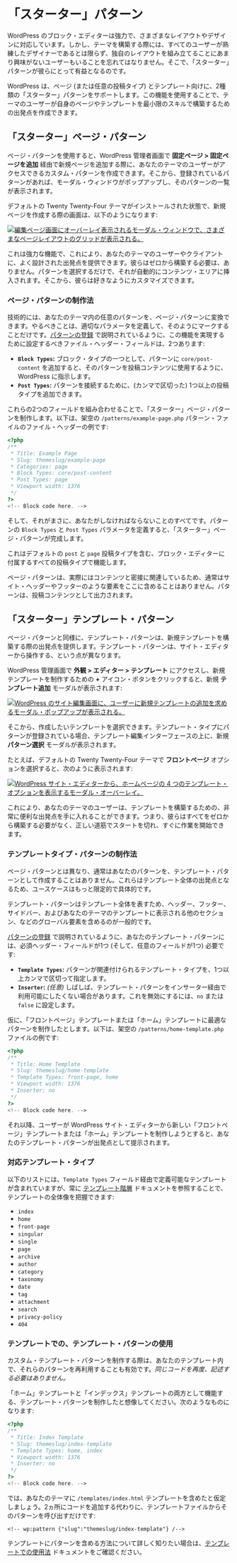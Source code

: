 <!-- 
# Starter Patterns
 -->

# 「スターター」パターン

<!-- 
The WordPress block editor is powerful and can handle many different layouts and designs. However, when building a theme, you must remember that not all of your users will be skilled designers or even have much interest in piecing together their own layouts. This is where starter patterns can be beneficial to them.
 -->

WordPress のブロック・エディターは強力で、さまざまなレイアウトやデザインに対応しています。しかし、テーマを構築する際には、すべてのユーザーが熟練したデザイナーであるとは限らず、独自のレイアウトを組み立てることにあまり興味がないユーザーもいることを忘れてはなりません。そこで、「スターター」パターンが彼らにとって有益となるのです。

<!-- 
WordPress supports two types of starter patterns for pages (or any post type) and templates. This feature lets you create starting points for your theme users to build out their pages and templates with minimal skills.
 -->

WordPress は、ページ (または任意の投稿タイプ) とテンプレート向けに、2種類の「スターター」パターンをサポートします。この機能を使用することで、テーマのユーザーが自身のページやテンプレートを最小限のスキルで構築するための出発点を作成できます。

<!-- 
## Starter page patterns
 -->

## 「スターター」ページ・パターン

<!-- 
Page patterns let you create custom patterns your theme users can access when adding a new page via **Pages > Add New** in their WordPress admin. From there, a modal will pop up and show them a selection of patterns if any are registered.
 -->

ページ・パターンを使用すると、WordPress 管理者画面で **固定ページ > 固定ページを追加** 経由で新規ページを追加する際に、あなたのテーマのユーザーがアクセスできるカスタム・パターンを作成できます。そこから、登録されているパターンがあれば、モーダル・ウィンドウがポップアップし、そのパターンの一覧が表示されます。

<!-- 
Here is what the screen looks like when creating a new page with the default Twenty Twenty-Four theme installed:
 -->

デフォルトの Twenty Twenty-Four テーマがインストールされた状態で、新規ページを作成する際の画面は、以下のようになります:

<!-- 
[![Modal overlaying the edit page screen, showing a grid of various page layouts.](https://i0.wp.com/developer.wordpress.org/files/2024/04/starter-page-pattern-tt4.webp?resize=2048%2C1061&ssl=1)](https://i0.wp.com/developer.wordpress.org/files/2024/04/starter-page-pattern-tt4.webp?ssl=1)
 -->

[![編集ページ画面にオーバーレイ表示されるモーダル・ウィンドウで、さまざまなページレイアウトのグリッドが表示される。](https://i0.wp.com/developer.wordpress.org/files/2024/04/starter-page-pattern-tt4.webp?resize=2048%2C1061&ssl=1)](https://i0.wp.com/developer.wordpress.org/files/2024/04/starter-page-pattern-tt4.webp?ssl=1)

<!-- 
This is a powerful feature because it means that you can provide well-designed starting points for your theme’s users or clients. And they don’t need to build from scratch. They only need to select a pattern, and it will automatically be inserted into the content area. From there, they can make any customizations they want.
 -->

これは強力な機能で、これにより、あなたのテーマのユーザーやクライアントに、よく設計された出発点を提供できます。彼らはゼロから構築する必要は、ありません。パターンを選択するだけで、それが自動的にコンテンツ・エリアに挿入されます。そこから、彼らは好きなようにカスタマイズできます。

<!-- 
### How to create a page pattern
 -->

### ページ・パターンの制作法

<!-- 
Technically, any pattern in your theme can be converted to a page pattern. All you need to do is define the correct parameters to mark it as such. As described in [Registering Patterns](https://developer.wordpress.org/themes/patterns/registering-patterns/), there are two available file header fields that you must set to make this happen:
 -->

技術的には、あなたのテーマ内の任意のパターンを、ページ・パターンに変換できます。やるべきことは、適切なパラメータを定義して、そのようにマークすることだけです。[パターンの登録](https://developer.wordpress.org/themes/patterns/registering-patterns/) で説明されているように、この機能を実現するために設定するべきファイル・ヘッダー・フィールドは、2つあります:

<!-- 
*   **`Block Types`:** Adding `core/post-content` as one of the block types for the pattern tells WordPress that the pattern should be used for the post content.
*   **`Post Types`:** You can add one or more post types (separated by commas) to connect the pattern.
 -->

*   **`Block Types`:** ブロック・タイプの一つとして、パターンに `core/post-content` を追加すると、そのパターンを投稿コンテンツに使用するように、WordPress に指示します。
*   **`Post Types`:** パターンを接続するために、(カンマで区切った) 1つ以上の投稿タイプを追加できます。

<!-- 
With these two fields combined, you create a starter page pattern. Here is what the file header looks like for a fictional `/patterns/example-page.php` pattern file:
 -->

これらの2つのフィールドを組み合わせることで、「スターター」ページ・パターンを制作します。以下は、架空の `/patterns/example-page.php` パターン・ファイルのファイル・ヘッダーの例です:

```php
<?php
/**
 * Title: Example Page
 * Slug: themeslug/example-page
 * Categories: page
 * Block Types: core/post-content
 * Post Types: page
 * Viewport width: 1376
 */
?>
<!-- Block code here. -->
```

<!-- 
And that’s literally all you must do. Define the pattern’s `Block Types` and `Post Types` parameters and you have a starter page pattern. 
 -->

そして、それがまさに、あなたがしなければならないことのすべてです。パターンの `Block Types` と `Post Types` パラメータを定義すると、「スターター」ページ・パターンが完成します。

<!-- 
This will work with any post type that has opted into the block editor, including both the default `post` and `page` post types.
 -->

これはデフォルトの `post` と `page` 投稿タイプを含む、ブロック・エディターに付属するすべての投稿タイプで機能します。

<!-- 
Because page patterns are actually tied to the content, you wouldn’t typically include something like a site header or footer here. The pattern is output as post content.
 -->

ページ・パターンは、実際にはコンテンツと密接に関連しているため、通常はサイト・ヘッダーやフッターのような要素をここに含めることはありません。パターンは、投稿コンテンツとして出力されます。

<!-- 
## Starter template patterns
 -->

## 「スターター」テンプレート・パターン

<!-- 
Like page patterns, template patterns give users a starting point when building a new template. The difference is that template patterns work from the Site Editor.
 -->

ページ・パターンと同様に、テンプレート・パターンは、新規テンプレートを構築する際の出発点を提供します。テンプレート・パターンは、サイト・エディターから操作する、という点が異なります。

<!-- 
If you visit **Appearance > Editor > Templates** in your WordPress admin and click the **+** icon button for creating a new template, you should see a new **Add template** modal:
 -->

WordPress 管理画面で **外観 > エディター > テンプレート** にアクセスし、新規テンプレートを制作するための **+** アイコン・ボタンをクリックすると、新規 **テンプレート追加** モーダルが表示されます:

<!-- 
[![WordPress site editing screen with a modal popup asking the user to add a new template.](https://i0.wp.com/developer.wordpress.org/files/2024/04/add-template.webp?resize=2048%2C1060&ssl=1)](https://i0.wp.com/developer.wordpress.org/files/2024/04/add-template.webp?ssl=1)
 -->

[![WordPress のサイト編集画面に、ユーザーに新規テンプレートの追加を求めるモーダル・ポップアップが表示される。](https://i0.wp.com/developer.wordpress.org/files/2024/04/add-template.webp?resize=2048%2C1060&ssl=1)](https://i0.wp.com/developer.wordpress.org/files/2024/04/add-template.webp?ssl=1)

<!-- 
From there, you can select the template that you want to create. If the template type has any patterns registered for it, a new **Choose a pattern** modal will appear, overlaying the template-editing interface.
 -->

そこから、作成したいテンプレートを選択できます。テンプレート・タイプにパターンが登録されている場合、テンプレート編集インターフェースの上に、新規 **パターン選択** モーダルが表示されます。

<!-- 
For example, when choosing the **Front Page** option with the default Twenty Twenty-Four theme, you will see this:
 -->

たとえば、デフォルトの Twenty Twenty-Four テーマで **フロントページ** オプションを選択すると、次のように表示されます:

<!-- 
[![A modal overlay showing four template options for the homepage from within the WordPress site editor.](https://i0.wp.com/developer.wordpress.org/files/2024/04/starter-template-patterns-tt4.webp?resize=2048%2C1061&ssl=1)](https://i0.wp.com/developer.wordpress.org/files/2024/04/starter-template-patterns-tt4.webp?ssl=1)
 -->

[![WordPress サイト・エディターから、ホームページの 4 つのテンプレート・オプションを表示するモーダル・オーバーレイ。](https://i0.wp.com/developer.wordpress.org/files/2024/04/starter-template-patterns-tt4.webp?resize=2048%2C1061&ssl=1)](https://i0.wp.com/developer.wordpress.org/files/2024/04/starter-template-patterns-tt4.webp?ssl=1)

<!-- 
This gives your theme users a really nice onramp for building templates. It means they don’t have to create everything from the ground up and can get started down the right path.
 -->

これにより、あなたのテーマのユーザーは、テンプレートを構築するための、非常に便利な出発点を手に入れることができます。つまり、彼らはすべてをゼロから構築する必要がなく、正しい道筋でスタートを切れ、すぐに作業を開始できます。

<!-- 
### How to create template type patterns
 -->

### テンプレートタイプ・パターンの制作法

<!-- 
Unlike page patterns, you will usually not make any of your patterns a template pattern. These are starting points for an entire template, so their use cases are much more limited and specific.
 -->

ページ・パターンとは異なり、通常はあなたのパターンを、テンプレート・パターンとして作成することはありません。これらはテンプレート全体の出発点となるため、ユースケースはもっと限定的で具体的です。

<!-- 
Because template patterns represent an entire template, you would typically include global elements like the header, footer, sidebar, and other sections that your theme’s templates display.
 -->

テンプレート・パターンはテンプレート全体を表すため、ヘッダー、フッター、サイドバー、およびあなたのテーマのテンプレートに表示される他のセクション、などのグローバル要素を含めるのが一般的です。

<!-- 
As noted in [Registering Patterns](https://developer.wordpress.org/themes/patterns/registering-patterns/), there is a single required header field needed for your template pattern (and one optional field):
 -->

[パターンの登録](https://developer.wordpress.org/themes/patterns/registering-patterns/) で説明されているように、あなたのテンプレート・パターンには、必須ヘッダー・フィールドが1つ (そして、任意のフィールドが1つ) 必要です:

<!-- 
*   **`Template Types`:** One or more template types, separated by comma, that the pattern should be associated with.
*   **`Inserter`:** *(Optional)* Often, you will not want template patterns to be available via the inserter. To disable this, set it to `no` or `false`.
 -->

*   **`Template Types`:** パターンが関連付けられるテンプレート・タイプを、1つ以上カンマで区切って指定します。
*   **`Inserter`:** *(任意)* しばしば、テンプレート・パターンをインサーター経由で利用可能にしたくない場合があります。これを無効にするには、`no` または `false` に設定します。

<!-- 
Suppose that you created a pattern that would work well for the Front Page or Home templates. Here is what a fictional `/patterns/home-template.php` file would look like:
 -->

仮に、「フロントページ」テンプレートまたは「ホーム」テンプレートに最適なパターンを制作したとします。以下は、架空の `/patterns/home-template.php` ファイルの例です:

```php
<?php
/**
 * Title: Home Template
 * Slug: themeslug/home-template
 * Template Types: front-page, home
 * Viewport width: 1376
 * Inserter: no
 */
?>
<!-- Block code here. -->
```

<!-- 
From that point, anytime a user attempted to create a new Front Page or Home template from the WordPress Site Editor, they would be presented with your template pattern as a starting point.
 -->

それ以降、ユーザーが WordPress サイト・エディターから新しい「フロントページ」テンプレートまたは「ホーム」テンプレートを制作しようとすると、あなたのテンプレート・パターンが出発点として提示されます。

<!-- 
### Supported template types
 -->

### 対応テンプレート・タイプ

<!-- 
The following list includes the templates that you can define via the `Template Types` field, but you can always reference the [Template Hierarchy](https://developer.wordpress.org/themes/templates/template-hierarchy/) documentation for a full overview of templates:
 -->

以下のリストには、`Template Types` フィールド経由で定義可能なテンプレートが含まれていますが、常に [テンプレート階層](https://developer.wordpress.org/themes/templates/template-hierarchy/) ドキュメントを参照することで、テンプレートの全体像を把握できます:

*   `index`
*   `home`
*   `front-page`
*   `singular`
*   `single`
*   `page`
*   `archive`
*   `author`
*   `category`
*   `taxonomy`
*   `date`
*   `tag`
*   `attachment`
*   `search`
*   `privacy-policy`
*   `404`

<!-- 
### Using template patterns in templates
 -->

### テンプレートでの、テンプレート・パターンの使用

<!-- 
When creating custom template patterns, it also makes sense to reuse those patterns within your templates. *Why rewrite code?*
 -->

カスタム・テンプレート・パターンを制作する際は、あなたのテンプレート内で、それらのパターンを再利用することも有効です。*同じコードを再度、記述する必要はありません。*

<!-- 
Imagine that you created a template pattern that would work as both a Home and Index template. It would look like this:
 -->

「ホーム」テンプレートと「インデックス」テンプレートの両方として機能する、テンプレート・パターンを制作したと想像してください。次のようなものになります:

```php
<?php
/**
 * Title: Index Template
 * Slug: themeslug/index-template
 * Template Types: home, index
 * Viewport width: 1376
 * Inserter: no
 */
?>
<!-- Block code here. -->
```

<!-- 
Now suppose that you included a `/templates/index.html` template in your theme. Instead of adding the code in two places, you can simply call the pattern from the template file:
 -->

では、あなたのテーマに `/templates/index.html` テンプレートを含めたと仮定しましょう。2ヵ所にコードを追加する代わりに、テンプレートファイルからそのパターンを呼び出すだけです:

```markup
<!-- wp:pattern {"slug":"themeslug/index-template"} /-->
```

<!-- 
To learn more about including patterns in templates, check out the [Usage in Templates](https://developer.wordpress.org/themes/patterns/usage-in-templates/) documentation.
 -->

テンプレートにパターンを含める方法について詳しく知りたい場合は、[テンプレートでの使用法](https://developer.wordpress.org/themes/patterns/usage-in-templates/) ドキュメントをご確認ください。